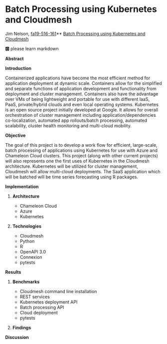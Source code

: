 # Batch Processing using Kubernetes and Cloudmesh

Jim Nelson, [fa19-516-161](https://github.com/cloudmesh-community/fa19-516-161)** [Batch Processing using Kubernetes and Cloudmesh]( https://github.com/cloudmesh-community/fa19-516-161/edit/master/project/report.md )

:o2: please learn markdown

**Abstract**

**Introduction**

Containerized applications have become the most efficient method for application deployment at dynamic scale. Containers allow for the simplified and separate functions of application development and functionality from deployment and cluster management. Containers also have the advantage over VMs of being lightweight and portable for use with different IaaS, PaaS, private/hybrid clouds and even local operating systems.  Kubernetes is an open source project initially developed at Google. It allows for overall orchestration of cluster management including application/dependencies co-localization, automated app rollouts/batch processing, automated scalability, cluster health monitoring and multi-cloud mobility.

**Objective**

The goal of this project is to develop a work flow for efficient, large-scale, batch processing of applications using Kubernetes for use with Azure and Chameleon Cloud clusters. This project (along with other current projects) will also represents one the first uses of Kubernetes in the Cloudmesh architecture. Kubernetes will be utilized for cluster management, Cloudmesh will allow multi-cloud deployments. The SaaS application which will be batched will be time series forecasting using R packages.

**Implementation**

 1. **Architecture**
     - Chameleon Cloud
     - Azure
     - Kubernetes    
     
 2. **Technologies**
     - Cloudmesh
     - Python
     - R
     - OpenAPI 3.0
     - Connexion
     - pytests

**Results**

 1. **Benchmarks**

     - Cloudmesh  command line installation
     - REST services
     -  Kubernetes deployment API
     - Batch processing API
     - Cloud deployment
     - pytests

 2. **Findings**

**Discussion**
